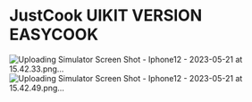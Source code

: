 # JustCook UIKIT VERSION EASYCOOK

![Uploading Simulator Screen Shot - Iphone12 - 2023-05-21 at 15.42.33.png…]()
![Uploading Simulator Screen Shot - Iphone12 - 2023-05-21 at 15.42.49.png…]()
